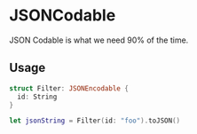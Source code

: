 # JSONCodable

JSON Codable is what we need 90% of the time.

## Usage

```swift
struct Filter: JSONEncodable {
  id: String
}

let jsonString = Filter(id: "foo").toJSON()
```
